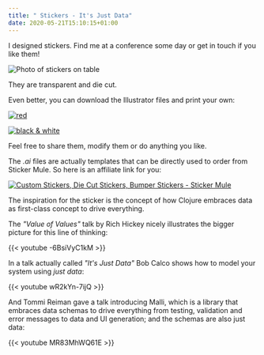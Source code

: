 ```yaml
---
title: " Stickers - It's Just Data"
date: 2020-05-21T15:10:15+01:00
---
```


I designed stickers. Find me at a conference some day or get in touch if you like them!
<!--more-->

![Photo of stickers on table](../images/itsjustdata-sticker-order.jpg)

They are transparent and die cut.

Even better, you can download the Illustrator files and print your own:

[![red](../images/itsjustdata-red-sticker-preview.png)](../files/itsjustdata-sticker-bw.ai)

[![black & white](../images/itsjustdata-bw-sticker-preview.png)](../files/itsjustdata-sticker-bw.ai)

Feel free to share them, modify them or do anything you like.

The *.ai* files are actually templates that can be directly used to order from Sticker Mule.
So here is an affiliate link for you:

[![Custom Stickers, Die Cut Stickers, Bumper Stickers - Sticker Mule](https://res.cloudinary.com/print-bear/image/upload/v1531752798/banners/stickermule-invite-friends-large.jpg)](https://www.stickermule.com/unlock?ref_id=6209142701&utm_content=728x90&utm_medium=embed&utm_source=invite)

The inspiration for the sticker is the concept of how Clojure embraces data as first-class concept to drive everything.

The *"Value of Values"* talk by Rich Hickey nicely illustrates the bigger picture for this line of thinking:

{{< youtube -6BsiVyC1kM >}}

In a talk actually called *"It's Just Data"* Bob Calco shows how to model your system using *just data*:

{{< youtube wR2kYn-7ijQ >}}


And Tommi Reiman gave a talk introducing Malli, which is a library that embraces data schemas to drive everything from testing, validation and error messages to data and UI generation; and the schemas are also just data:

{{< youtube MR83MhWQ61E >}}
